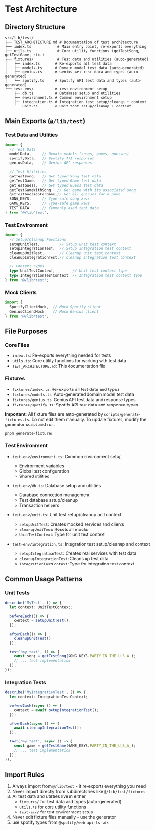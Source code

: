 # Test Architecture

## Directory Structure

```
src/lib/test/
├── TEST_ARCHITECTURE.md # Documentation of test architecture
├── index.ts            # Main entry point, re-exports everything
├── utils.ts            # Core utility functions (getTestSong, getTestGame, etc.)
├── fixtures/           # Test data and utilities (auto-generated)
│   ├── index.ts       # Re-exports all test data
│   ├── models.ts      # Domain model test data (auto-generated)
│   ├── genius.ts      # Genius API test data and types (auto-generated)
│   └── spotify.ts     # Spotify API test data and types (auto-generated)
└── test-env/          # Test environment setup
    ├── db.ts          # Database setup and utilities
    ├── environment.ts # Common environment setup
    ├── integration.ts # Integration test setup/cleanup + context
    └── unit.ts        # Unit test setup/cleanup + context
```

## Main Exports (`@/lib/test`)

### Test Data and Utilities
```typescript
import { 
  // Test Data
  modelData,     // Domain models (songs, games, guesses)
  spotifyData,   // Spotify API responses
  geniusData,    // Genius API responses

  // Test Utilities
  getTestSong,   // Get typed Song test data
  getTestGame,   // Get typed Game test data
  getTestGuess,  // Get typed Guess test data
  getTestGameWithSong,  // Get game with its associated song
  getTestGuessesForGame,// Get all guesses for a game
  SONG_KEYS,     // Type-safe song keys
  GAME_KEYS,     // Type-safe game keys
  TEST_DATA      // Commonly used test data
} from '@/lib/test';
```

### Test Environment
```typescript
import { 
  // Setup/Cleanup Functions
  setupUnitTest,         // Setup unit test context
  setupIntegrationTest,  // Setup integration test context
  cleanupUnitTest,       // Cleanup unit test context
  cleanupIntegrationTest,// Cleanup integration test context

  // Context Types
  type UnitTestContext,        // Unit test context type
  type IntegrationTestContext  // Integration test context type
} from '@/lib/test';
```

### Mock Clients
```typescript
import { 
  SpotifyClientMock,  // Mock Spotify client
  GeniusClientMock    // Mock Genius client
} from '@/lib/test';
```

## File Purposes

### Core Files
- `index.ts`: Re-exports everything needed for tests
- `utils.ts`: Core utility functions for working with test data
- `TEST_ARCHITECTURE.md`: This documentation file

### Fixtures
- `fixtures/index.ts`: Re-exports all test data and types
- `fixtures/models.ts`: Auto-generated domain model test data
- `fixtures/genius.ts`: Genius API test data and response types
- `fixtures/spotify.ts`: Spotify API test data and response types

**Important**: All fixture files are auto-generated by `scripts/generate-fixtures.ts`. Do not edit them manually.
To update fixtures, modify the generator script and run:
```bash
pnpm generate-fixtures
```

### Test Environment
- `test-env/environment.ts`: Common environment setup
  - Environment variables
  - Global test configuration
  - Shared utilities

- `test-env/db.ts`: Database setup and utilities
  - Database connection management
  - Test database setup/cleanup
  - Transaction helpers

- `test-env/unit.ts`: Unit test setup/cleanup and context
  - `setupUnitTest`: Creates mocked services and clients
  - `cleanupUnitTest`: Resets all mocks
  - `UnitTestContext`: Type for unit test context

- `test-env/integration.ts`: Integration test setup/cleanup and context
  - `setupIntegrationTest`: Creates real services with test data
  - `cleanupIntegrationTest`: Cleans up test data
  - `IntegrationTestContext`: Type for integration test context

## Common Usage Patterns

### Unit Tests
```typescript
describe('MyTest', () => {
  let context: UnitTestContext;

  beforeEach(() => {
    context = setupUnitTest();
  });

  afterEach(() => {
    cleanupUnitTest();
  });

  test('my test', () => {
    const song = getTestSong(SONG_KEYS.PARTY_IN_THE_U_S_A_);
    // ... test implementation
  });
});
```

### Integration Tests
```typescript
describe('MyIntegrationTest', () => {
  let context: IntegrationTestContext;

  beforeEach(async () => {
    context = await setupIntegrationTest();
  });

  afterEach(async () => {
    await cleanupIntegrationTest();
  });

  test('my test', async () => {
    const game = getTestGame(GAME_KEYS.PARTY_IN_THE_U_S_A_);
    // ... test implementation
  });
});
```

## Import Rules

1. Always import from `@/lib/test` - it re-exports everything you need
2. Never import directly from subdirectories like `@/lib/test/fixtures`
3. All test data and utilities live in either:
   - `fixtures/` for test data and types (auto-generated)
   - `utils.ts` for core utility functions
   - `test-env/` for test environment setup
4. Never edit fixture files manually - use the generator
5. use spotify types from `@spotify/web-api-ts-sdk`